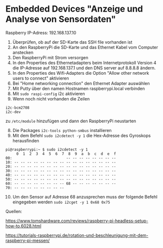 # Embedded Devices "Anzeige und Analyse von Sensordaten"

Raspberry IP-Adress: 192.168.137.10

1. Überprüfen, ob auf der SD-Karte das SSH file vorhanden ist
2. An den RaspberryPi die SD-Karte und das Ethernet Kabel vom Computer anstecken
3. Den RaspberryPi mit Strom versorgen
4. In den Properties des Ethernetadapters beim Internetprotokoll Version 4 die IP-Adresse auf 192.168.137.1 und den DNS server auf 8.8.8.8 ändern.
5. In den Properties des Wifi-Adapters die Option "Allow other network users to connect" aktivieren
6. Bei "Home networking connection" den Ethernet Adapter auswählen
7. Mit Putty über den namen Hostnamen raspberrypi.local verbinden
8. Mit ``sudo raspi-config`` i2c aktivieren
9. Wenn noch nicht vorhanden die Zeilen

```
i2c-bcm2708
i2c-dev
```

 zu ``/etc/module`` hinzufügen und dann den RaspberryPi neustarten

8. Die Packages ``i2c-tools python-smbus`` installieren
9. Mit dem Befehl ``sudo i2cdetect -y 1`` die Hex-Adresse des Gyroskops herausfinden

```
pi@raspberrypi:~ $ sudo i2cdetect -y 1
     0  1  2  3  4  5  6  7  8  9  a  b  c  d  e  f
00:                         -- -- -- -- -- -- -- --
10: -- -- -- -- -- -- -- -- -- -- -- -- -- -- -- --
20: -- -- -- -- -- -- -- -- -- -- -- -- -- -- -- --
30: -- -- -- -- -- -- -- -- -- -- -- -- -- -- -- --
40: -- -- -- -- -- -- -- -- -- -- -- -- -- -- -- --
50: -- -- -- -- -- -- -- -- -- -- -- -- -- -- -- --
60: -- -- -- -- -- -- -- -- 68 -- -- -- -- -- -- --
70: -- -- -- -- -- -- -- --
```

10. Um den Sensor auf Adresse 68 anzusprechen muss der folgende Befehl eingegeben werden ``sudo i2cget -y 1 0x68 0x75``

Quellen:

https://www.tomshardware.com/reviews/raspberry-pi-headless-setup-how-to,6028.html

https://tutorials-raspberrypi.de/rotation-und-beschleunigung-mit-dem-raspberry-pi-messen/